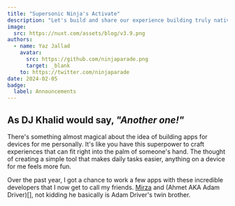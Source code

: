 ```yaml
---
title: "Supersonic Ninja's Activate"
description: "Let's build and share our experience building truly native apps!"
image:
  src: https://nuxt.com/assets/blog/v3.9.png
authors:
  - name: Yaz Jallad
    avatar:
      src: https://github.com/ninjaparade.png
      target: _blank
    to: https://twitter.com/ninjaparade
date: 2024-02-05
badge:
  label: Announcements
---
```


## As DJ Khalid would say, _"Another one!"_


There's something almost magical about the idea of building apps for devices for me personally. 
It's like you have this superpower to craft experiences that can fit right into the palm of someone's hand. 
The thought of creating a simple tool that makes daily tasks easier, anything on a device for me feels more fun.

Over the past year, I got a chance to work a few apps with these incredible developers that I now get to call my friends.
[Mirza](http://google.ca) and (Ahmet AKA Adam Driver)[], not kidding he basically is Adam Driver's twin brother.




